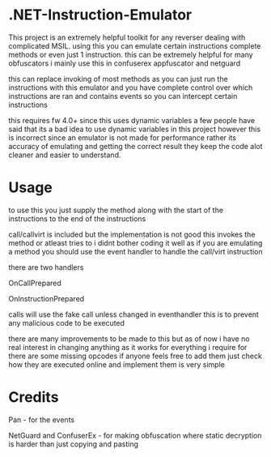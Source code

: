 # .NET-Instruction-Emulator
This project is an extremely helpful toolkit for any reverser dealing with complicated MSIL. using this you can emulate certain instructions complete methods or even just 1 instruction. this can be extremely helpful for many obfuscators i mainly use this in confuserex appfuscator and netguard

this can replace invoking of most methods as you can just run the instructions with this emulator and you have complete control over which instructions are ran and contains events so you can intercept certain instructions

this requires fw 4.0+ since this uses dynamic variables a few people have said that its a bad idea to use dynamic variables in this project however this is incorrect since an emulator is not made for performance rather its accuracy of emulating and getting the correct result they keep the code alot cleaner and easier to understand.

# Usage
to use this you just supply the method along with the start of the instructions to the end of the instructions

call/callvirt is included but the implementation is not good this invokes the method or atleast tries to i didnt bother coding it well as if you are emulating a method you should use the event handler to handle the call/virt instruction 

there are two handlers 

OnCallPrepared

OnInstructionPrepared

calls will use the fake call unless changed in eventhandler this is to prevent any malicious code to be executed 

there are many improvements to be made to this but as of now i have no real interest in changing anything as it works for everything i require for there are some missing opcodes if anyone feels free to add them just check how they are executed online and implement them is very simple

# Credits

Pan - for the events

NetGuard and ConfuserEx - for making obfuscation where static decryption is harder than just copying and pasting
